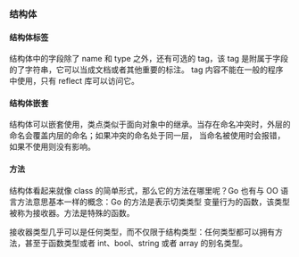 ### 结构体

#### 结构体标签

结构体中的字段除了 name 和 type 之外，还有可选的 tag，该 tag 是附属于字段的了字符串，它可以当成文档或者其他重要的标注。
tag 内容不能在一般的程序中使用，只有 reflect 库可以访问它。

#### 结构体嵌套

结构体可以嵌套使用，类点类似于面向对象中的继承。当存在命名冲突时，外层的命名会覆盖内层的命名；如果冲突的命名处于同一层，
当命名被使用时会报错，如果不使用则没有影响。

#### 方法

结构体看起来就像 class 的简单形式，那么它的方法在哪里呢？Go 也有与 OO 语言方法意思基本一样的概念：Go 的方法是表示切类类型
变量行为的函数，该类型被称为接收器。方法是特殊的函数。

接收器类型几乎可以是任何类型，而不仅限于结构类型：任何类型都可以拥有方法，甚至于函数类型或者 int、bool、string 或者 array
的别名类型。
